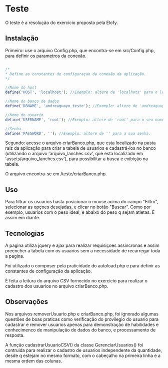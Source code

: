 # Teste
O teste é a resolução do exercicio proposto pela Elofy. 

## Instalação
Primeiro: use o arquivo Config.php, que encontra-se em src/Config.php, para definir os parametros da conexão.

```php

/*
* Define as constantes de configuraçao da conexão da aplicação.
*/

//Nome do host
define('HOST', 'localhost'); //Exemplo: altere de 'localhots' para o local do seu banco de dados.

//Nome do banco de dados
define('DBNAME', 'andreaguayo_teste'); //Exemplo: altere de 'andreaguayo_teste' para o nome do seu banco de dados.

//Nome do usuario
define('USERNAME', 'root'); //Exemplo: altere de 'root' para o seu nome de usuario.

//Senha 
define('PASSWORD', ''); //Exemplo: altere de '' para a sua senha.
```
Segundo: acesse o arquivo criarBanco.php, que esta localizado na pasta raiz da aplicação para criar a tabela de usuarios e cadastrá-los no banco (utilizando o arquivo 'arquivo_lanches.csv', que esta localizado em 'assets/arquivo_lanches.csv'), para possibilitar a busca e exibição na tabela.

O arquivo encontra-se em /teste/criarBanco.php.

## Uso
Para filtrar os usuarios basta posicionar o mouse acima do campo "Filtro", selecionar as opçoes desejadas, e clicar no botão "Buscar".
Como por exemplo, usuarios com o peso ideal, e abaixo do peso q sejam atletas. E assim em diante.

## Tecnologias
A pagina utiliza jquery e ajax para realizar requisiçoes assincronas e assim preencher a tabela com os usuarios sem a necessidade de recarregar toda a pagina.

Foi utilizado o composer pela praticidade do autoload.php e para definir as constantes de configuração da aplicação.

É feita a leitura do arquivo CSV fornecido no exercicio para realizar o cadastro dos usuarios no arquivo criarBanco.php.

## Observações
Nos arquivos removerUsuario.php e criarBanco.php, foi ignorado algumas questões de boas praticas como verificação do provilegio do usuario para cadastrar e remover usuarios apenas para demonstração de habilidades e conhecimenco de manipulação de dados do banco, e processamento de resposta.

A função cadastrarUsuarioCSV() da classe GerenciarUsuarios() foi contruida para realizar o cadastro de usuarios independente da quantidade, desde q estejam no mesmo formato, com o cabeçalho na primeira linha e a mesma ordem das colunas.
